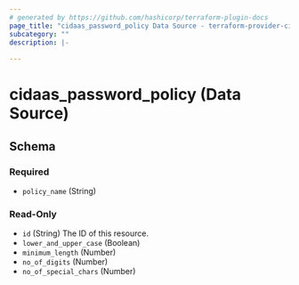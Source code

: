 ```yaml
---
# generated by https://github.com/hashicorp/terraform-plugin-docs
page_title: "cidaas_password_policy Data Source - terraform-provider-cidaas"
subcategory: ""
description: |-
  
---
```


# cidaas_password_policy (Data Source)





<!-- schema generated by tfplugindocs -->
## Schema

### Required

- `policy_name` (String)

### Read-Only

- `id` (String) The ID of this resource.
- `lower_and_upper_case` (Boolean)
- `minimum_length` (Number)
- `no_of_digits` (Number)
- `no_of_special_chars` (Number)
